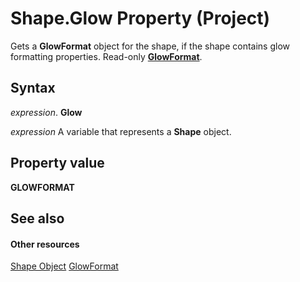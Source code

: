 
# Shape.Glow Property (Project)
Gets a  **GlowFormat** object for the shape, if the shape contains glow formatting properties. Read-only **[GlowFormat](http://msdn.microsoft.com/en-us/library/office/ff864010%28v=office.15%29)**.

## Syntax

 _expression_. **Glow**

 _expression_ A variable that represents a **Shape** object.


## Property value

 **GLOWFORMAT**


## See also


#### Other resources


[Shape Object](d2b32bcd-5595-a4a7-9772-feb25fd0103a.md)
[GlowFormat](http://msdn.microsoft.com/en-us/library/office/ff864010%28v=office.15%29)